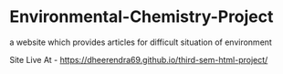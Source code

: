 # Environmental-Chemistry-Project 
a website which provides articles for difficult situation of environment


Site Live At - https://dheerendra69.github.io/third-sem-html-project/
